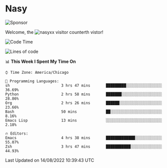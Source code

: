 # Nasy

<!--
<p align="center">
<img height="200" src="https://github-readme-stats.vercel.app/api?username=nasyxx&count_private=true&show_icons=true&theme=dracula&include_all_commits=true"/>
<img height="200" src="https://github-readme-stats.vercel.app/api/top-langs/?username=nasyxx&theme=dracula&hide=html,jupyter+notebook&count_private=true&show_icons=true"/>
</p>

  
----------------
-->

![Sponsor](https://img.shields.io/static/v1.svg?label=Sponsor&message=%E2%9D%A4&logo=GitHub&style=flat&color=pink)
 
Welcome, the ![nasyxx visitor counter](https://count.getloli.com/get/@nasyxx?theme=rule34)th vistor!
 
<!--START_SECTION:waka-->
![Code Time](http://img.shields.io/badge/Code%20Time-2%2C555%20hrs%208%20mins-blue)

![Lines of code](https://img.shields.io/badge/From%20Hello%20World%20I%27ve%20Written-5%20Million%20lines%20of%20code-blue)

📊 **This Week I Spent My Time On** 

```text
⌚︎ Time Zone: America/Chicago

💬 Programming Languages: 
sh                       3 hrs 47 mins       █████████░░░░░░░░░░░░░░░░   36.69% 
Python                   2 hrs 58 mins       ███████░░░░░░░░░░░░░░░░░░   28.86% 
Org                      2 hrs 26 mins       ██████░░░░░░░░░░░░░░░░░░░   23.66% 
Bash                     50 mins             ██░░░░░░░░░░░░░░░░░░░░░░░   8.16% 
Emacs Lisp               13 mins             ░░░░░░░░░░░░░░░░░░░░░░░░░   2.18%

🔥 Editors: 
Emacs                    4 hrs 38 mins       █████████████░░░░░░░░░░░░   55.07% 
Zsh                      3 hrs 47 mins       ███████████░░░░░░░░░░░░░░   44.93%

```


 Last Updated on 14/08/2022 10:39:43 UTC
<!--END_SECTION:waka-->

<!-- ![visitors](https://visitor-badge.laobi.icu/badge?page_id=nasyxx.nasyxx) -->
